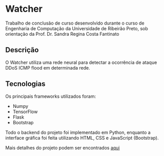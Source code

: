 # Watcher
Trabalho de conclusão de curso desenvolvido durante o curso de Engenharia de Computação da Universidade de Ribeirão Preto, sob orientação da Prof. Dr. Sandra Regina Costa Fantinato

## Descrição
O Watcher utiliza uma rede neural para detectar a ocorrência de ataque DDoS ICMP flood em determinada rede.

## Tecnologias
Os principais frameworks utilizados foram:
- Numpy
- TensorFlow
- Flask
- Bootstrap

Todo o backend do projeto foi implementado em Python, enquanto a interface gráfica foi feita utilizando HTML, CSS e JavaScript (Bootstrap).

Mais detalhes do projeto podem ser encontrados [aqui](https://drive.google.com/file/d/1JW9Z1utjUMzvtn4IMP2zm82Qxkez-H7z/view?usp=sharing)


